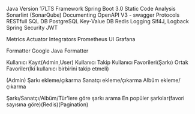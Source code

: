 Java Version		17LTS
Framework		Spring Boot 3.0
Static Code Analysis	Sonarlint (SonarQube)
Documenting		OpenAPI V3 - swagger
Protocols		RESTfull
SQL DB 			PostgreSQL
Key-Value DB  	  	Redis
Logging 		Slf4J, Logback
Spring Security		JWT

Metrics			Actuator
Integrators		Prometheus
UI			Grafana

Formatter 		Google Java Formatter


Kullanıcı Kayıt(Admin,User)
Kullanıcı Takip
Kullanıcı Favorileri(Şarkı)
Ortak Favoriler(İki kullanıcı birbirini takip etmeli)

(Admin)
Şarkı ekleme/çıkarma
Sanatçı ekleme/çıkarma
Albüm ekleme/çıkarma


Şarkı/Sanatçı/Albüm/Tür'lere göre şarkı arama
En popüler şarkılar(favori sayısına göre)(Redis)(Pagination)
